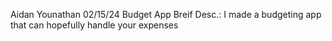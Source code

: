 Aidan Younathan
02/15/24
Budget App
Breif Desc.: I made a budgeting app that can hopefully handle your expenses
